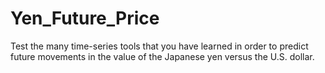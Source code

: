 # Yen_Future_Price
Test the many time-series tools that you have learned in order to predict future movements in the value of the Japanese yen versus the U.S. dollar.
